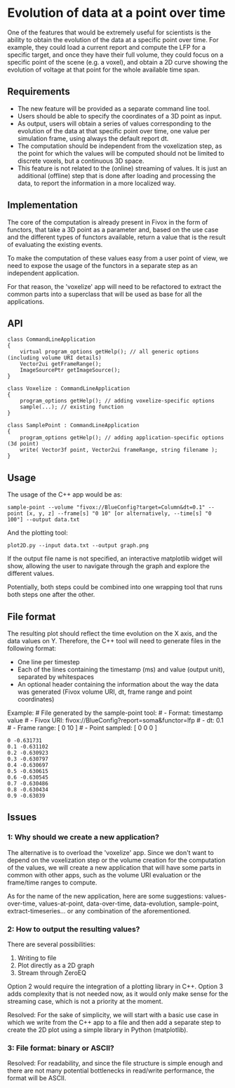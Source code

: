 Evolution of data at a point over time
======================================

One of the features that would be extremely useful for scientists is the
ability to obtain the evolution of the data at a specific point over time.
For example, they could load a current report and compute the LFP for a specific
target, and once they have their full volume, they could focus on a specific
point of the scene (e.g. a voxel), and obtain a 2D curve showing the evolution
of voltage at that point for the whole available time span.

## Requirements

* The new feature will be provided as a separate command line tool.
* Users should be able to specify the coordinates of a 3D point as input.
* As output, users will obtain a series of values corresponding to the evolution
  of the data at that specific point over time, one value per simulation frame,
  using always the default report dt.
* The computation should be independent from the voxelization step, as the
  point for which the values will be computed should not be limited to discrete
  voxels, but a continuous 3D space.
* This feature is not related to the (online) streaming of values. It is just an
  additional (offline) step that is done after loading and processing the data,
  to report the information in a more localized way.

## Implementation

The core of the computation is already present in Fivox in the form of functors,
that take a 3D point as a parameter and, based on the use case and the different
types of functors available, return a value that is the result of evaluating the
existing events.

To make the computation of these values easy from a user point of view, we need
to expose the usage of the functors in a separate step as an independent
application.

For that reason, the 'voxelize' app will need to be refactored to extract the
common parts into a superclass that will be used as base for all the
applications.

## API

    class CommandLineApplication
    {
        virtual program_options getHelp(); // all generic options (including volume URI details)
        Vector2ui getFrameRange();
        ImageSourcePtr getImageSource();
    }

    class Voxelize : CommandLineApplication
    {
        program_options getHelp(); // adding voxelize-specific options
        sample(...); // existing function
    }

    class SamplePoint : CommandLineApplication
    {
        program_options getHelp(); // adding application-specific options (3d point)
        write( Vector3f point, Vector2ui frameRange, string filename );
    }

## Usage

The usage of the C++ app would be as:

    sample-point --volume "fivox://BlueConfig?target=Column&dt=0.1" --point [x, y, z] --frame[s] "0 10" [or alternatively, --time[s] "0 100"] --output data.txt

And the plotting tool:

    plot2D.py --input data.txt --output graph.png

If the output file name is not specified, an interactive matplotlib widget will
show, allowing the user to navigate through the graph and explore the different
values.

Potentially, both steps could be combined into one wrapping tool that runs both
steps one after the other.

## File format

The resulting plot should reflect the time evolution on the X axis, and the data
values on Y. Therefore, the C++ tool will need to generate files in the
following format:

* One line per timestep
* Each of the lines containing the timestamp (ms) and value (output unit),
  separated by whitespaces
* An optional header containing the information about the way the data was
  generated (Fivox volume URI, dt, frame range and point coordinates)

Example:
    # File generated by the sample-point tool:
    # - Format: timestamp value
    # - Fivox URI: fivox://BlueConfig?report=soma&functor=lfp
    # - dt: 0.1
    # - Frame range: [          0      10 ]
    # - Point sampled: [          0          0          0 ]

    0 -0.631731
    0.1 -0.631102
    0.2 -0.630923
    0.3 -0.630797
    0.4 -0.630697
    0.5 -0.630615
    0.6 -0.630545
    0.7 -0.630486
    0.8 -0.630434
    0.9 -0.63039

## Issues

### 1: Why should we create a new application?

The alternative is to overload the 'voxelize' app. Since we don't want to depend
on the voxelization step or the volume creation for the computation of the
values, we will create a new application that will have some parts in common
with other apps, such as the volume URI evaluation or the frame/time ranges to
compute.

As for the name of the new application, here are some suggestions:
values-over-time, values-at-point, data-over-time, data-evolution, sample-point,
extract-timeseries... or any combination of the aforementioned.

### 2: How to output the resulting values?

There are several possibilities:

1. Writing to file
2. Plot directly as a 2D graph
3. Stream through ZeroEQ

Option 2 would require the integration of a plotting library in C++. Option 3
adds complexity that is not needed now, as it would only make sense for
the streaming case, which is not a priority at the moment.

Resolved: For the sake of simplicity, we will start with a basic use case in
which we write from the C++ app to a file and then add a separate step to create
the 2D plot using a simple library in Python (matplotlib).

### 3: File format: binary or ASCII?

Resolved: For readability, and since the file structure is simple enough and
there are not many potential bottlenecks in read/write performance, the format
will be ASCII.
